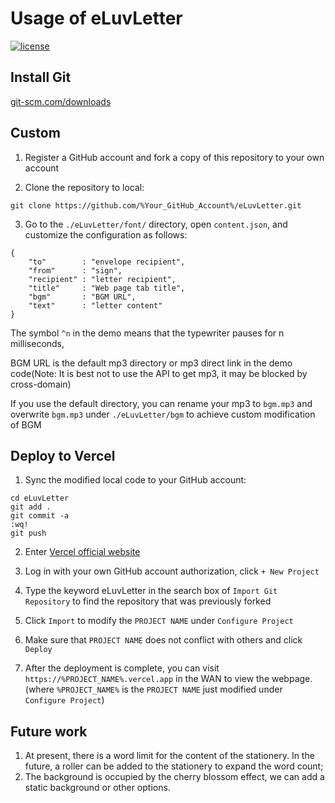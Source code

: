 # Usage of eLuvLetter

[![license](https://img.shields.io/github/license/george-chou/eLuvLetter.svg)](https://github.com/george-chou/eLuvLetter/blob/master/LICENSE)

## Install Git
<a href="https://git-scm.com/downloads" target="_blank">git-scm.com/downloads</a>

<!-- Install XAMPP: <a href="https://www.apachefriends.org/download.html" target="_blank">apachefriends.org/download.html</a> -->

## Custom

1. Register a GitHub account and fork a copy of this repository to your own account

2. Clone the repository to local:
```
git clone https://github.com/%Your_GitHub_Account%/eLuvLetter.git
```

3. Go to the `./eLuvLetter/font/` directory, open `content.json`, and customize the configuration as follows:

```
{
    "to"        : "envelope recipient",
    "from"      : "sign",
    "recipient" : "letter recipient",
    "title"     : "Web page tab title",
    "bgm"       : "BGM URL",
    "text"      : "letter content"
}
```

The symbol `^n` in the demo means that the typewriter pauses for n milliseconds,

BGM URL is the default mp3 directory or mp3 direct link in the demo code(Note: It is best not to use the API to get mp3, it may be blocked by cross-domain)

If you use the default directory, you can rename your mp3 to `bgm.mp3` and overwrite `bgm.mp3` under `./eLuvLetter/bgm` to achieve custom modification of BGM

<!-- ### Local display
Open Apache on XAMPP, go to <a href="http://localhost/eLuvLetter" target="_blank">localhost/eLuvLetter</a>

It is recommended to use the local display to debug before proceeding to the next step. -->

## Deploy to Vercel
1. Sync the modified local code to your GitHub account:
```
cd eLuvLetter
git add .
git commit -a
:wq!
git push
```

2. Enter <a href="https://vercel.com/login" target="_blank">Vercel official website</a>

3. Log in with your own GitHub account authorization, click `+ New Project`

4. Type the keyword eLuvLetter in the search box of `Import Git Repository` to find the repository that was previously forked

5. Click `Import` to modify the `PROJECT NAME` under `Configure Project`

6. Make sure that `PROJECT NAME` does not conflict with others and click `Deploy`

7. After the deployment is complete, you can visit `https://%PROJECT_NAME%.vercel.app` in the WAN to view the webpage. (where `%PROJECT_NAME%` is the `PROJECT NAME` just modified under `Configure Project`)

## Future work
1. At present, there is a word limit for the content of the stationery. In the future, a roller can be added to the stationery to expand the word count;
2. The background is occupied by the cherry blossom effect, we can add a static background or other options.